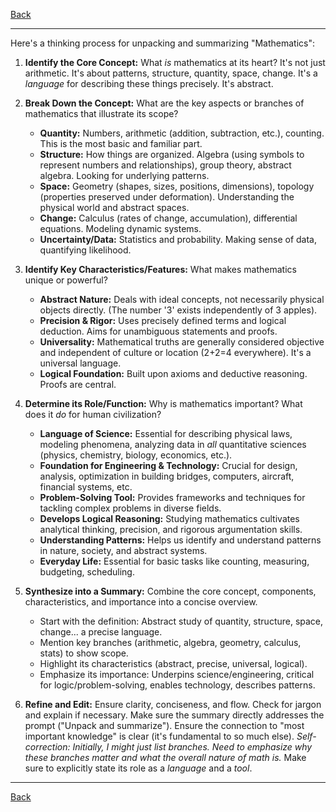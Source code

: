 [Back](.)

---

Here's a thinking process for unpacking and summarizing "Mathematics":

1.  **Identify the Core Concept:** What *is* mathematics at its heart? It's not just arithmetic. It's about patterns, structure, quantity, space, change. It's a *language* for describing these things precisely. It's abstract.

2.  **Break Down the Concept:** What are the key aspects or branches of mathematics that illustrate its scope?
    *   **Quantity:** Numbers, arithmetic (addition, subtraction, etc.), counting. This is the most basic and familiar part.
    *   **Structure:** How things are organized. Algebra (using symbols to represent numbers and relationships), group theory, abstract algebra. Looking for underlying patterns.
    *   **Space:** Geometry (shapes, sizes, positions, dimensions), topology (properties preserved under deformation). Understanding the physical world and abstract spaces.
    *   **Change:** Calculus (rates of change, accumulation), differential equations. Modeling dynamic systems.
    *   **Uncertainty/Data:** Statistics and probability. Making sense of data, quantifying likelihood.

3.  **Identify Key Characteristics/Features:** What makes mathematics unique or powerful?
    *   **Abstract Nature:** Deals with ideal concepts, not necessarily physical objects directly. (The number '3' exists independently of 3 apples).
    *   **Precision & Rigor:** Uses precisely defined terms and logical deduction. Aims for unambiguous statements and proofs.
    *   **Universality:** Mathematical truths are generally considered objective and independent of culture or location (2+2=4 everywhere). It's a universal language.
    *   **Logical Foundation:** Built upon axioms and deductive reasoning. Proofs are central.

4.  **Determine its Role/Function:** Why is mathematics important? What does it *do* for human civilization?
    *   **Language of Science:** Essential for describing physical laws, modeling phenomena, analyzing data in *all* quantitative sciences (physics, chemistry, biology, economics, etc.).
    *   **Foundation for Engineering & Technology:** Crucial for design, analysis, optimization in building bridges, computers, aircraft, financial systems, etc.
    *   **Problem-Solving Tool:** Provides frameworks and techniques for tackling complex problems in diverse fields.
    *   **Develops Logical Reasoning:** Studying mathematics cultivates analytical thinking, precision, and rigorous argumentation skills.
    *   **Understanding Patterns:** Helps us identify and understand patterns in nature, society, and abstract systems.
    *   **Everyday Life:** Essential for basic tasks like counting, measuring, budgeting, scheduling.

5.  **Synthesize into a Summary:** Combine the core concept, components, characteristics, and importance into a concise overview.
    *   Start with the definition: Abstract study of quantity, structure, space, change... a precise language.
    *   Mention key branches (arithmetic, algebra, geometry, calculus, stats) to show scope.
    *   Highlight its characteristics (abstract, precise, universal, logical).
    *   Emphasize its importance: Underpins science/engineering, critical for logic/problem-solving, enables technology, describes patterns.

6.  **Refine and Edit:** Ensure clarity, conciseness, and flow. Check for jargon and explain if necessary. Make sure the summary directly addresses the prompt ("Unpack and summarize"). Ensure the connection to "most important knowledge" is clear (it's fundamental to so much else). *Self-correction: Initially, I might just list branches. Need to emphasize *why* these branches matter and what the overall nature of math *is*.* Make sure to explicitly state its role as a *language* and a *tool*.

---

[Back](.)
